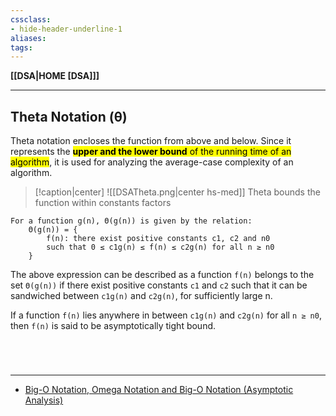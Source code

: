 ```yaml
---
cssclass:
- hide-header-underline-1
aliases:
tags:
---
```

**[[DSA|HOME [DSA]]]**

---
## Theta Notation (θ)
Theta notation encloses the function from above and below. Since it represents the <mark class="hltr-lightblue">**upper and the lower bound** of the running time of an algorithm</mark>, it is used for analyzing the average-case complexity of an algorithm.
>[!caption|center]
> ![[DSATheta.png|center hs-med]]
> Theta bounds the function within constants factors

```
For a function g(n), Θ(g(n)) is given by the relation:
	Θ(g(n)) = {
		f(n): there exist positive constants c1, c2 and n0
		such that 0 ≤ c1g(n) ≤ f(n) ≤ c2g(n) for all n ≥ n0
	}
```
The above expression can be described as a function `f(n)` belongs to the set `Θ(g(n))` if there exist positive constants `c1` and `c2` such that it can be sandwiched between `c1g(n)` and `c2g(n)`, for sufficiently large n.

If a function `f(n)` lies anywhere in between `c1g(n)` and `c2g(n)` for all `n ≥ n0`, then `f(n)` is said to be asymptotically tight bound.

<br>

# 
---
- [Big-O Notation, Omega Notation and Big-O Notation (Asymptotic Analysis)](https://www.programiz.com/dsa/asymptotic-notations#google_vignette)